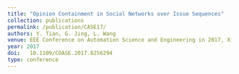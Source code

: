 ```yaml
---
title: "Opinion Containment in Social Networks over Issue Sequences"
collection: publications
permalink: /publication/CASE17/
authors: Y. Tian, G. Jing, L. Wang
venue: EEE Conference on Automation Science and Engineering in 2017, Xi’an, China
year: 2017
doi:   10.1109/COASE.2017.8256294
type: conference
---
```

